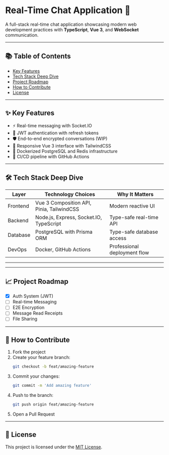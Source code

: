 
# Real-Time Chat Application 🚀

A full-stack real-time chat application showcasing modern web development practices with **TypeScript**, **Vue 3**, and **WebSocket** communication.

---

## 📚 Table of Contents

- [Key Features](#-key-features)
- [Tech Stack Deep Dive](#️-tech-stack-deep-dive)
- [Project Roadmap](#-project-roadmap)
- [How to Contribute](#-how-to-contribute)
- [License](#license)

---

## ✨ Key Features

- ⚡ Real-time messaging with Socket.IO  
- 🔐 JWT authentication with refresh tokens  
- 🛡️ End-to-end encrypted conversations (WIP)  
- 📱 Responsive Vue 3 interface with TailwindCSS  
- 🐳 Dockerized PostgreSQL and Redis infrastructure  
- 🔁 CI/CD pipeline with GitHub Actions  

---

## 🛠️ Tech Stack Deep Dive

| Layer     | Technology Choices                                 | Why It Matters                         |
|-----------|-----------------------------------------------------|----------------------------------------|
| Frontend  | Vue 3 Composition API, Pinia, TailwindCSS           | Modern reactive UI                     |
| Backend   | Node.js, Express, Socket.IO, TypeScript             | Type-safe real-time API                |
| Database  | PostgreSQL with Prisma ORM                          | Type-safe database access              |
| DevOps    | Docker, GitHub Actions                              | Professional deployment flow           |

---


---

## 📈 Project Roadmap

- [x] Auth System (JWT)  
- [ ] Real-time Messaging  
- [ ] E2E Encryption  
- [ ] Message Read Receipts  
- [ ] File Sharing  

---

## 🤝 How to Contribute

1. Fork the project  
2. Create your feature branch:  
   ```bash
   git checkout -b feat/amazing-feature
   ```
3. Commit your changes:  
   ```bash
   git commit -m 'Add amazing feature'
   ```
4. Push to the branch:  
   ```bash
   git push origin feat/amazing-feature
   ```
5. Open a Pull Request

---

## 📝 License

This project is licensed under the [MIT License](LICENSE).
